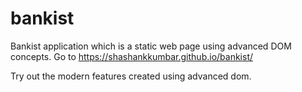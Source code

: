 # bankist
Bankist application which is a static web page using advanced DOM concepts.
Go to  https://shashankkumbar.github.io/bankist/ 

Try out the modern features created using advanced dom.
